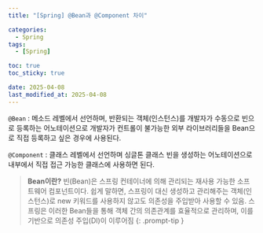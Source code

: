 ```yaml
---
title: "[Spring] @Bean과 @Component 차이"

categories:
  - Spring
tags:
  - [Spring]

toc: true
toc_sticky: true

date: 2025-04-08
last_modified_at: 2025-04-08
---
```


`@Bean` : 메소드 레벨에서 선언하며, 반환되는 객체(인스턴스)를 개발자가 수동으로 빈으로 등록하는 어노테이션으로
개발자가 컨트롤이 불가능한 외부 라이브러리들을 Bean으로 직접 등록하고 싶은 경우에 사용된다.

`@Component` : 클래스 레벨에서 선언하며 싱글톤 클래스 빈을 생성하는 어노테이션으로 
내부에서 직접 접근 가능한 클래스에 사용하면 된다.

> **Bean이란?**
빈(Bean)은 스프링 컨테이너에 의해 관리되는 재사용 가능한 소프트웨어 컴포넌트이다.
쉽게 말하면, 스프링이 대신 생성하고 관리해주는 객체(인스턴스)로 new 키워드를 사용하지 않고도 의존성을 주입받아 사용할 수 있음.
스프링은 이러한 Bean들을 통해 객체 간의 의존관계를 효율적으로 관리하며, 이를 기반으로 의존성 주입(DI)이 이루어짐
{: .prompt-tip }